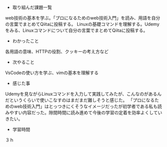 * 取り組んだ課題一覧

web技術の基本を学ぶ。「プロになるためのweb技術入門」を読み、用語を自分の言葉でまとめてQiitaに投稿する。
Linuxの基礎コマンドを理解する。Udemyをみる、Linuxコマンドについて自分の言葉でまとめてQiitaに投稿する。
* わかったこと

各用語の意味、HTTPの役割、クッキーの考え方など
* 次やること

VsCodeの使い方を学ぶ、vimの基本を理解する
* 感じた事

Udemyを見ながらLinuxコマンドを入力して実践してみたが、こんなのがあるんだというくらいで使いこなすのはまだまだ難しそうと感じた。
「プロになるためのweb技術入門」はとっつきにくそうなイメージだったが初学者である私も読みやすい内容だった。隙間時間に読み進めて今後の学習の定着を効率よくしていきたい。
* 学習時間

３ｈ
